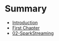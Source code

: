 # Summary

* [Introduction](README.md)
* [First Chapter](chapter1.md)
* [02-SparkStreaming](02-sparkstreaming/02-sparkstreaming.md)

